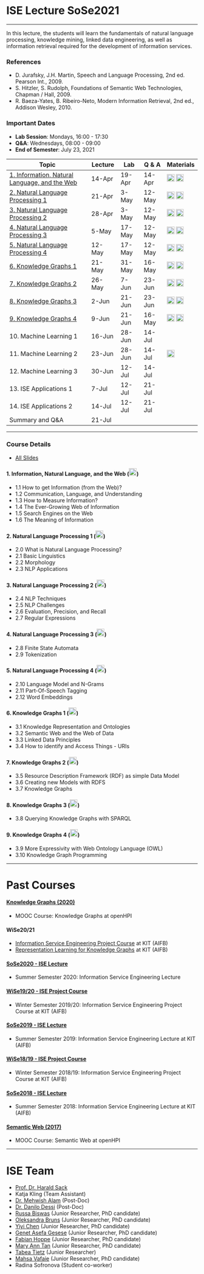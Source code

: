 # ISE Lecture SoSe2021
---

In this lecture, the students will learn the fundamentals of natural language processing, knowledge mining, linked data engineering, as well as information retrieval required for the development of information services.

### References
- D. Jurafsky, J.H. Martin, Speech and Language Processing, 2nd ed. Pearson Int., 2009.
- S. Hitzler, S. Rudolph, Foundations of Semantic Web Technologies, Chapman / Hall, 2009.
- R. Baeza-Yates, B. Ribeiro-Neto, Modern Information Retrieval, 2nd ed., Addison Wesley, 2010.

### Important Dates
- **Lab Session**: Mondays, 16:00 - 17:30
- **Q&A**: Wednesdays, 08:00 - 09:00
- **End of Semester**: July 23, 2021


|   Topic                                                     | Lecture | Lab   | Q & A  | Materials |
|-------------------------------------------------------------|--------|--------|--------| ----------|
|  [1. Information, Natural Language, and the Web](#lecture1) | 14-Apr | 19-Apr | 14-Apr | [<img src="https://ISE-FIZKarlsruhe.github.io/ISE-teaching/assets/media/slides.png" width=20px alt="Download Slides">](https://ISE-FIZKarlsruhe.github.io/ISE-teaching/materials/lecture/01-ISE2021-Information.pdf) [<img src="https://ISE-FIZKarlsruhe.github.io/ISE-teaching/assets/media/video.png" width=20px alt="View Lecture">](https://www.youtube.com/playlist?list=PLNXdQl4kBgzufxyMV5yhNsLvLhVi1LyRu) |
|  [2. Natural Language Processing 1](#lecture2)              | 21-Apr |  3-May | 12-May | [<img src="https://ISE-FIZKarlsruhe.github.io/ISE-teaching/assets/media/slides.png" width=20px alt="Download Slides">](https://ISE-FIZKarlsruhe.github.io/ISE-teaching/materials/lecture/02-ISE2021-NLP1.pdf) [<img src="https://ISE-FIZKarlsruhe.github.io/ISE-teaching/assets/media/video.png" width=20px alt="View Lecture">](https://youtube.com/playlist?list=PLNXdQl4kBgzvNJBbhC_ucUJiXcUe8qx0f) |
|  [3. Natural Language Processing 2](#lecture3)            | 28-Apr |  3-May | 12-May | [<img src="https://ISE-FIZKarlsruhe.github.io/ISE-teaching/assets/media/slides.png" width=20px alt="Download Slides">](https://ISE-FIZKarlsruhe.github.io/ISE-teaching/materials/lecture/03-ISE2021-NLP2.pdf) [<img src="https://ISE-FIZKarlsruhe.github.io/ISE-teaching/assets/media/video.png" width=20px alt="View Lecture">](https://youtube.com/playlist?list=PLNXdQl4kBgzt6DNeooX3RrZ36kYHUjcPE)|
|  [4. Natural Language Processing 3](#lecture4)              |  5-May | 17-May | 12-May | [<img src="https://ISE-FIZKarlsruhe.github.io/ISE-teaching/assets/media/slides.png" width=20px alt="Download Slides">](https://ISE-FIZKarlsruhe.github.io/ISE-teaching/materials/lecture/04-ISE2021-NLP3.pdf) [<img src="https://ISE-FIZKarlsruhe.github.io/ISE-teaching/assets/media/video.png" width=20px alt="View Lecture">](https://www.youtube.com/playlist?list=PLNXdQl4kBgztKdtFpD7jIXbA-14w-AHGZ)|
|  [5. Natural Language Processing 4](#lecture5)              | 12-May | 17-May | 12-May | [<img src="https://ISE-FIZKarlsruhe.github.io/ISE-teaching/assets/media/slides.png" width=20px alt="Download Slides">](https://ISE-FIZKarlsruhe.github.io/ISE-teaching/materials/lecture/05-ISE2021-NLP4.pdf) [<img src="https://ISE-FIZKarlsruhe.github.io/ISE-teaching/assets/media/video.png" width=20px alt="View Lecture">](https://www.youtube.com/playlist?list=PLNXdQl4kBgztwKrKv69LPAqqX1vgHENSi)|
|  [6. Knowledge Graphs 1](#lecture6)                         | 21-May | 31-May | 16-May | [<img src="https://ISE-FIZKarlsruhe.github.io/ISE-teaching/assets/media/slides.png" width=20px alt="Download Slides">](https://ISE-FIZKarlsruhe.github.io/ISE-teaching/materials/lecture/06-ISE2021-KG1.pdf) [<img src="https://ISE-FIZKarlsruhe.github.io/ISE-teaching/assets/media/video.png" width=20px alt="View Lecture">](https://www.youtube.com/playlist?list=PLNXdQl4kBgzuT1gutt-5EnFc1OGsXnjCC)|
|  [7. Knowledge Graphs 2](#lecture7)                  | 26-May | 7-Jun | 23-Jun | [<img src="https://ISE-FIZKarlsruhe.github.io/ISE-teaching/assets/media/slides.png" width=20px alt="Download Slides">](https://ISE-FIZKarlsruhe.github.io/ISE-teaching/materials/lecture/07-ISE2021-KG2.pdf) [<img src="https://ISE-FIZKarlsruhe.github.io/ISE-teaching/assets/media/video.png" width=20px alt="View Lecture">](https://www.youtube.com/playlist?list=PLNXdQl4kBgzuuZZkITEN5vIVSIrFuExv1)   |
|  [8. Knowledge Graphs 3](#lecture8)                         |  2-Jun | 21-Jun | 23-Jun | [<img src="https://ISE-FIZKarlsruhe.github.io/ISE-teaching/assets/media/slides.png" width=20px alt="Download Slides">](https://ISE-FIZKarlsruhe.github.io/ISE-teaching/materials/lecture/08-ISE2021-KG3.pdf) [<img src="https://ISE-FIZKarlsruhe.github.io/ISE-teaching/assets/media/video.png" width=20px alt="View Lecture">](https://www.youtube.com/playlist?list=PLNXdQl4kBgzsxetQvJula_NZheeG4onsR) |
|  [9. Knowledge Graphs 4](#lecture9)                         |  9-Jun | 21-Jun | 16-May | [<img src="https://ISE-FIZKarlsruhe.github.io/ISE-teaching/assets/media/slides.png" width=20px alt="Download Slides">](https://ISE-FIZKarlsruhe.github.io/ISE-teaching/materials/lecture/09-ISE2021-KG4.pdf) [<img src="https://ISE-FIZKarlsruhe.github.io/ISE-teaching/assets/media/video.png" width=20px alt="View Lecture">](https://www.youtube.com/playlist?list=PLNXdQl4kBgztoZmXxRdvYsW_TUebYXR2P)|
| 10. Machine Learning 1                         | 16-Jun | 28-Jun | 14-Jul | |
| 11. Machine Learning 2                         | 23-Jun | 28-Jun | 14-Jul | [<img src="https://ISE-FIZKarlsruhe.github.io/ISE-teaching/assets/media/export-csv.png" width=20px alt="Download CSV">](https://ISE-FIZKarlsruhe.github.io/ISE-teaching/materials/dataset/berlin-temp.csv) |
| 12. Machine Learning 3                         | 30-Jun | 12-Jul | 14-Jul | |
| 13. ISE Applications 1                         |  7-Jul | 12-Jul | 21-Jul | |
| 14. ISE Applications 2                         | 14-Jul | 12-Jul | 21-Jul | |
| Summary and Q&A                            | 21-Jul |             |             | |

---
### Course Details
- [All Slides](https://github.com/ISE-FIZKarlsruhe/ISE-teaching/tree/main/materials/lecture)

#### <a name="lecture1"></a> 1. Information, Natural Language, and the Web ([<img src="https://ISE-FIZKarlsruhe.github.io/ISE-teaching/assets/media/slides.png" width=20px alt="Download Slides">](https://ISE-FIZKarlsruhe.github.io/ISE-teaching/materials/lecture/01-ISE2021-Information.pdf))
- 1.1  How to get Information (from the Web)?
- 1.2  Communication, Language, and Understanding
- 1.3  How to Measure Information?
- 1.4  The Ever-Growing Web of Information
- 1.5  Search Engines on the Web
- 1.6  The Meaning of Information

#### <a name="lecture2"></a> 2. Natural Language Processing 1 ([<img src="https://ISE-FIZKarlsruhe.github.io/ISE-teaching/assets/media/slides.png" width=20px alt="Download Slides">](https://ISE-FIZKarlsruhe.github.io/ISE-teaching/materials/lecture/02-ISE2021-NLP1.pdf))
- 2.0  What is Natural Language Processing?
- 2.1  Basic Linguistics
- 2.2  Morphology
- 2.3  NLP Applications

#### <a name="lecture3"></a> 3. Natural Language Processing 2 ([<img src="https://ISE-FIZKarlsruhe.github.io/ISE-teaching/assets/media/slides.png" width=20px alt="Download Slides">](https://ISE-FIZKarlsruhe.github.io/ISE-teaching/materials/lecture/03-ISE2021-NLP2.pdf))
- 2.4  NLP Techniques
- 2.5  NLP Challenges
- 2.6  Evaluation, Precision, and Recall
- 2.7  Regular Expressions

#### <a name="lecture4"></a> 4. Natural Language Processing 3 ([<img src="https://ISE-FIZKarlsruhe.github.io/ISE-teaching/assets/media/slides.png" width=20px alt="Download Slides">](https://ISE-FIZKarlsruhe.github.io/ISE-teaching/materials/lecture/04-ISE2021-NLP3.pdf))
- 2.8  Finite State Automata
- 2.9  Tokenization

#### <a name="lecture5"></a> 5. Natural Language Processing 4 ([<img src="https://ISE-FIZKarlsruhe.github.io/ISE-teaching/assets/media/slides.png" width=20px alt="Download Slides">](https://ISE-FIZKarlsruhe.github.io/ISE-teaching/materials/lecture/05-ISE2021-NLP4.pdf))
- 2.10  Language Model and N-Grams
- 2.11  Part-Of-Speech Tagging
- 2.12  Word Embeddings

#### <a name="lecture6"></a> 6. Knowledge Graphs 1 ([<img src="https://ISE-FIZKarlsruhe.github.io/ISE-teaching/assets/media/slides.png" width=20px alt="Download Slides">](https://ISE-FIZKarlsruhe.github.io/ISE-teaching/materials/lecture/06-ISE2021-KG1.pdf))
- 3.1 Knowledge Representation and Ontologies
- 3.2 Semantic Web and the Web of Data
- 3.3 Linked Data Principles
- 3.4 How to identify and Access Things - URIs

#### <a name="lecture7"></a> 7. Knowledge Graphs 2 ([<img src="https://ISE-FIZKarlsruhe.github.io/ISE-teaching/assets/media/slides.png" width=20px alt="Download Slides">](https://ISE-FIZKarlsruhe.github.io/ISE-teaching/materials/lecture/07-ISE2021-KG2.pdf))
- 3.5 Resource Description Framework (RDF) as simple Data Model
- 3.6 Creating new Models with RDFS
- 3.7 Knowledge Graphs

#### <a name="lecture8"></a> 8. Knowledge Graphs 3 ([<img src="https://ISE-FIZKarlsruhe.github.io/ISE-teaching/assets/media/slides.png" width=20px alt="Download Slides">](https://ISE-FIZKarlsruhe.github.io/ISE-teaching/materials/lecture/08-ISE2021-KG3.pdf))
- 3.8 Querying Knowledge Graphs with SPARQL

#### <a name="lecture9"></a> 9. Knowledge Graphs 4 ([<img src="https://ISE-FIZKarlsruhe.github.io/ISE-teaching/assets/media/slides.png" width=20px alt="Download Slides">](https://ISE-FIZKarlsruhe.github.io/ISE-teaching/materials/lecture/09-ISE2021-KG4.pdf))
- 3.9 More Expressivity with Web Ontology Language (OWL)
- 3.10 Knowledge Graph Programming

---
# Past Courses
#### [Knowledge Graphs (2020)](https://open.hpi.de/courses/knowledgegraphs2020)
- MOOC Course: Knowledge Graphs at openHPI

#### WiSe20/21
- [Information Service Engineering Project Course](http://www.aifb.kit.edu/web/Lehre/Praktikum_Projektpraktikum_Information_Service_Engineering/en) at KIT (AIFB)
- [Representation Learning for Knowledge Graphs](https://www.aifb.kit.edu/web/Lehre/Seminar_Seminar_Representation_Learning_for_Knowledge_Graphs/en) at KIT (AIFB)

#### [SoSe2020 - ISE Lecture](http://www.aifb.kit.edu/web/Lehre/Vorlesung_Information_Service_Engineering/en)
- Summer Semester 2020: Information Service Engineering Lecture

#### [WiSe19/20 - ISE Project Course](https://www.aifb.kit.edu/web/Lehre/Seminar_Seminar_Representation_Learning_for_Knowledge_Graphs/en)
- Winter Semester 2019/20: Information Service Engineering Project Course at KIT (AIFB) 

#### [SoSe2019 - ISE Lecture](https://campus.studium.kit.edu/ev/qYFGNlFZSTmjZCOeN5tfnQ/en)
- Summer Semester 2019: Information Service Engineering Lecture at KIT (AIFB)

#### [WiSe18/19 - ISE Project Course](http://www.aifb.kit.edu/web/Lehre/Praktikum_Projektpraktikum_Information_Service_Engineering/en)
- Winter Semester 2018/19: Information Service Engineering Project Course at KIT (AIFB)

#### [SoSe2018 - ISE Lecture](http://www.aifb.kit.edu/web/Lehre/Vorlesung_Information_Service_Engineering/en)
- Summer Semester 2018: Information Service Engineering Lecture at KIT (AIFB)

#### [Semantic Web (2017)](https://open.hpi.de/courses/semanticweb2017/)
- MOOC Course: Semantic Web at openHPI

---

# ISE Team
- [Prof. Dr. Harald Sack](https://www.fiz-karlsruhe.de/en/forschung/lebenslauf-prof-dr-harald-sack)
- Katja Kling (Team Assistant)
- [Dr. Mehwish Alam](https://www.fiz-karlsruhe.de/en/forschung/lebenslauf-und-publikationen-dr-mehwish-alam) (Post-Doc)
- [Dr. Danilo Dessi](https://www.fiz-karlsruhe.de/en/forschung/lebenslauf-und-publikationen-dr-danilo-dessi) (Post-Doc)
- [Russa Biswas](https://www.fiz-karlsruhe.de/index.php/en/forschung/lebenslauf-und-publikationen-russa-biswas) (Junior Researcher, PhD candidate)
- [Oleksandra Bruns](https://www.fiz-karlsruhe.de/en/forschung/lebenslauf-und-publikationen-oleksandra-bruns) (Junior Researcher, PhD candidate)
- [Yiyi Chen](https://www.fiz-karlsruhe.de/en/forschung/lebenslauf-und-publikationen-yiyi-chen) (Junior Researcher, PhD candidate)
- [Genet Asefa Gesese](https://www.fiz-karlsruhe.de/en/forschung/lebenslauf-und-publikationen-genet-asefa-gesese) (Junior Researcher, PhD candidate)
- [Fabian Hoppe](https://www.fiz-karlsruhe.de/en/forschung/lebenslauf-und-publikationen-fabian-hoppe) (Junior Researcher, PhD candidate)
- [Mary Ann Tan](https://www.fiz-karlsruhe.de/en/forschung/lebenslauf-und-publikationen-mary-ann-tan) (Junior Researcher, PhD candidate)
- [Tabea Tietz](https://www.fiz-karlsruhe.de/index.php/en/forschung/lebenslauf-und-publikationen-tabea-tietz) (Junior Researcher)
- [Mahsa Vafaie](https://www.fiz-karlsruhe.de/en/forschung/lebenslauf-und-publikationen-mahsa-vafaie) (Junior Researcher, PhD candidate)
- Radina Sofronova (Student co-worker)
